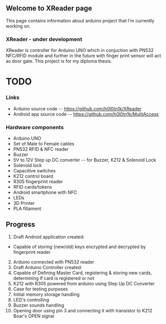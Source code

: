 ## Welcome to XReader page

This page contains information about arduino project that I'm currently working on.

### XReader - under development

XReader is controller for Arduino UNO which in conjuction with PN532 NFC/RFID module and further in the future with finger print sensor will act as door gate. This project is for my diploma thesis. 

# TODO

### Links
- Arduino source code
-- https://github.com/h0l0tn1k/XReader
- Android app source code
-- https://github.com/h0l0tn1k/MultiAccess

### Hardware components
- Arduino UNO 
- Set of Male to Female cables
- PN532 RFID & NFC reader
- Buzzer
- 5V to 12V Step up DC converter
-- for Buzzer, K212 & Solenoid Lock
- Solenoid lock
- Capacitive switches
- K212 control board
- R305 fingerprint reader
- RFID cards/tokens
- Android smartphone with NFC
- LEDs
- 3D Printer
- PLA fillament

## Progress
1. Draft Android application created:
- Capable of storing (new/old) keys encrypted and decrypted by fingerprint reader
2. Arduino connected with PN532 reader
3. Draft Arduino Controller created:
4. Capable of Defining Master Card, registering & storing new cards, determining if card is registered or not
5. K212 with R305 powered from arduino using Step Up DC Converter 
6. Case for testing purposes
7. Initial memory storage handling
8. LED's controlling
9. Buzzer sounds handling
10. Opening door using pin 3 and connecting it with transistor to K212 Boar's OPEN signal
